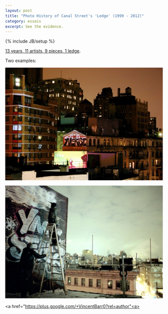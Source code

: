 ```yaml
---
layout: post
title: "Photo History of Canal Street's 'Ledge' (1999 - 2012)"
category: essais
excerpt: See the evidence.   
---
```

{% include JB/setup %}

[13 years, 11 artists, 9 pieces, 1 ledge](http://www.12ozprophet.com/index.php/news/history-of-the-spot-canal-street-ledge).  

Two examples:  

![Canal Street Graffiti 1](/assets/images/canal-street-graffiti.jpeg)  

![Canal Street Graffiti 2](/assets/images/canal-street-graffiti-2.jpeg)  

<a href="https://plus.google.com/+VincentBarr0?rel=author"<a></a>